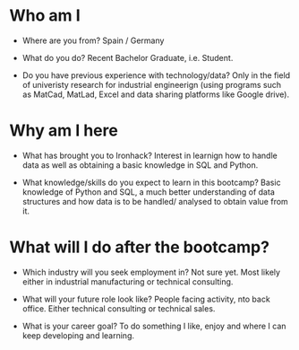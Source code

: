 # Who am I

* Where are you from?
Spain / Germany

* What do you do?
Recent Bachelor Graduate, i.e. Student. 

* Do you have previous experience with technology/data?
Only in the field of univeristy research for industrial engineerign (using programs such as MatCad, MatLad, Excel and data sharing platforms like Google drive).

# Why am I here

* What has brought you to Ironhack?
Interest in learnign how to handle data as well as obtaining a basic knowledge in SQL and Python.

* What knowledge/skills do you expect to learn in this bootcamp?
Basic knowledge of Python and SQL, a much better understanding of data structures and how data is to be handled/ analysed to obtain value from it. 

# What will I do after the bootcamp?

* Which industry will you seek employment in?
Not sure yet. Most likely either in industrial manufacturing or technical consulting.

* What will your future role look like?
People facing activity, nto back office. Either technical consulting or technical sales. 

* What is your career goal?
To do something I like, enjoy and where I can keep developing and learning. 
